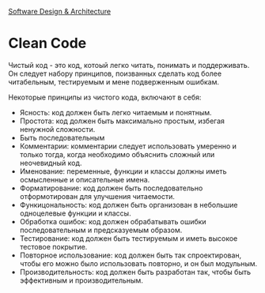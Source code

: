 [Software Design & Architecture](/docs/SoftwareDesign&Architecture/SoftwareDesign&Architecture.md)

# Clean Code

Чистый код - это код, котоый легко читать, понимать  и поддерживать.
Он следует набору принципов, поизванных сделать код более читабельным,
тестируемым и мене подверженным ошибкам.

Некоторые принципы из чистого кода, включают в себя:

 - Ясность: код должен быть легко читаемым и понятным.
 - Простота: код должен быть максимально простым, избегая ненужной сложности.
 - Быть последовательным
 - Комментарии: комментарии следует использовать умеренно 
и только тогда, когда необходимо объяснить сложный или неочевидный код.
 - Именование: переменные, функции и классы должны иметь осмысленные и описательные имена.
 - Форматирование: код должен быть последовательно отформотирован для улучшения читаемости.
 - Функицональность: код должен быть организован в небольшие одноцелевые функции и классы.
 - Обработка ошибок: код должен обрабатывать ошибки последовательным и предсказуемым образом.
 - Тестирование: код должен быть тестируемым и иметь высокое тестовое покрытие.
 - Повторное использование: код должен быть так спроектирован, чтобы его можно было использовать повторно, и он был модульным.
 - Производительность: код должен быть разработан так, чтобы быть эффективным и производительным.